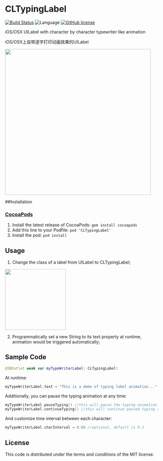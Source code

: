 # CLTypingLabel

[![Build Status](https://travis-ci.org/l800891/CLTypingLabel.svg?branch=master)](https://travis-ci.org/l800891/CLTypingLabel)
![Language](https://img.shields.io/badge/iOS/OSX-Swift%202-orange.svg)
[![GitHub license](https://img.shields.io/github/license/mashape/apistatus.svg)](https://github.com/l800891/LeetcodeInSwift.git)

iOS/OSX UILabel with character by character typewriter like animation

iOS/OSX上自带逐字打印动画效果的UILabel

<img src="https://raw.githubusercontent.com/l800891/CLTypingLabel/master/Files/demogiff.gif" width=480>

##Installation

### [CocoaPods](http://cocoapods.org)

1. Install the latest release of CocoaPods: `gem install cocoapods`
2. Add this line to your Podfile: `pod 'CLTypingLabel'`
3. Install the pod: `pod install`

## Usage

1. Change the class of a label from UILabel to CLTypingLabel;

<img src="https://raw.githubusercontent.com/l800891/CLTypingLabel/master/Files/UILabelShot.png" width=200>

2. Programmatically set a new String to its text property at runtime, animation would be triggered automatically;

## Sample Code

```swift
@IBOutlet weak var myTypeWriterLabel: CLTypingLabel!
```
At runtime:
```swift
myTypeWriterLabel.text = "This is a demo of typing label animation..."

```
Additionally, you can pause the typing animation at any time:
```swift
myTypeWriterLabel.pauseTyping() //this will pause the typing animation
myTypeWriterLabel.continueTyping() //this will continue paused typing animation
```
And customize time interval between each character:
```swift
myTypeWriterLabel.charInterval = 0.08 //optional, default is 0.1
```

## License

This code is distributed under the terms and conditions of the MIT license.
